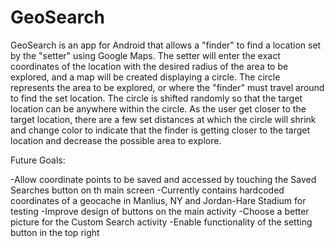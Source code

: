 # GeoSearch

GeoSearch is an app for Android that allows a "finder" to find a location set by the "setter" using Google Maps.
The setter will enter the exact coordinates of the location with the desired radius of the area to be explored,
and a map will be created displaying a circle. The circle represents the area to be explored,
or where the "finder" must travel around to find the set location. 
The circle is shifted randomly so that the target location can be anywhere within the circle.
As the user get closer to the target location, there are a few set distances at which the circle
will shrink and change color to indicate that the finder is getting closer to the target location 
and decrease the possible area to explore.

Future Goals:

-Allow coordinate points to be saved and accessed by touching the Saved Searches button on th main screen
  -Currently contains hardcoded coordinates of a geocache in Manlius, NY and Jordan-Hare Stadium for testing
-Improve design of buttons on the main activity
-Choose a better picture for the Custom Search activity
-Enable functionality of the setting button in the top right
